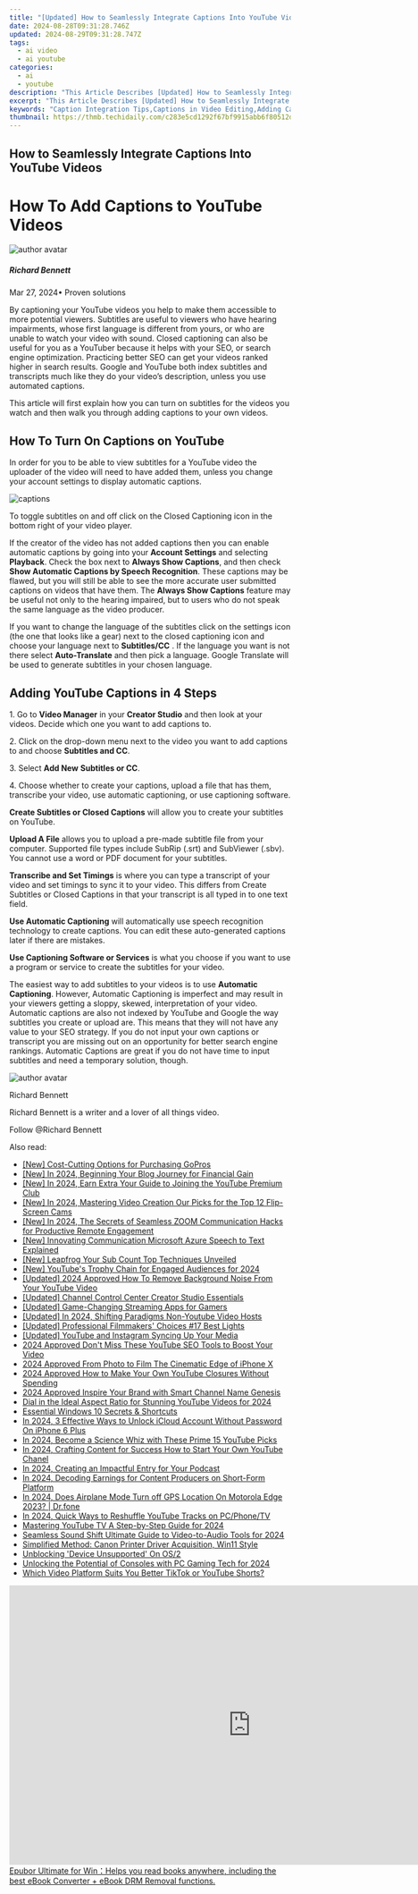 ```yaml
---
title: "[Updated] How to Seamlessly Integrate Captions Into YouTube Videos for 2024"
date: 2024-08-28T09:31:28.746Z
updated: 2024-08-29T09:31:28.747Z
tags:
  - ai video
  - ai youtube
categories:
  - ai
  - youtube
description: "This Article Describes [Updated] How to Seamlessly Integrate Captions Into YouTube Videos for 2024"
excerpt: "This Article Describes [Updated] How to Seamlessly Integrate Captions Into YouTube Videos for 2024"
keywords: "Caption Integration Tips,Captions in Video Editing,Adding Captions to YouTube,Seamless Caption Implementation,Enhancing Videos with Captions,Streamlining Video Caption Addition,Optimizing YouTube Captions"
thumbnail: https://thmb.techidaily.com/c283e5cd1292f67bf9915abb6f80512d4b71e72814dc3723834abc073685ea0d.jpg
---
```


## How to Seamlessly Integrate Captions Into YouTube Videos

# How To Add Captions to YouTube Videos

![author avatar](https://images.wondershare.com/filmora/article-images/richard-bennett.jpg)

##### Richard Bennett

 Mar 27, 2024• Proven solutions

By captioning your YouTube videos you help to make them accessible to more potential viewers. Subtitles are useful to viewers who have hearing impairments, whose first language is different from yours, or who are unable to watch your video with sound. Closed captioning can also be useful for you as a YouTuber because it helps with your SEO, or search engine optimization. Practicing better SEO can get your videos ranked higher in search results. Google and YouTube both index subtitles and transcripts much like they do your video’s description, unless you use automated captions.

This article will first explain how you can turn on subtitles for the videos you watch and then walk you through adding captions to your own videos.

## How To Turn On Captions on YouTube

In order for you to be able to view subtitles for a YouTube video the uploader of the video will need to have added them, unless you change your account settings to display automatic captions.

![captions](https://images.wondershare.com/filmora/article-images/captions-how-to-turn-on.JPG)

To toggle subtitles on and off click on the Closed Captioning icon in the bottom right of your video player.

If the creator of the video has not added captions then you can enable automatic captions by going into your **Account Settings** and selecting **Playback**. Check the box next to **Always Show Captions**, and then check   **Show Automatic Captions by Speech Recognition**. These captions may be flawed, but you will still be able to see the more accurate user submitted captions on videos that have them. The **Always Show Captions** feature may be useful not only to the hearing impaired, but to users who do not speak the same language as the video producer.

If you want to change the language of the subtitles click on the settings icon (the one that looks like a gear) next to the closed captioning icon and choose your language next to   **Subtitles/CC** . If the language you want is not there select **Auto-Translate**  and then pick a language. Google Translate will be used to generate subtitles in your chosen language.

## Adding YouTube Captions in 4 Steps

1\. Go to **Video Manager** in your **Creator Studio** and then look at your videos. Decide which one you want to add captions to.

2\. Click on the drop-down menu next to the video you want to add captions to and choose **Subtitles and CC**.

3\. Select **Add New** **Subtitles or CC**.

4\. Choose whether to create your captions, upload a file that has them, transcribe your video, use automatic captioning, or use captioning software.

**Create Subtitles or Closed Captions** will allow you to create your subtitles on YouTube.

**Upload A File** allows you to upload a pre-made subtitle file from your computer. Supported file types include SubRip (.srt) and SubViewer (.sbv). You cannot use a word or PDF document for your subtitles.

**Transcribe and Set Timings** is where you can type a transcript of your video and set timings to sync it to your video. This differs from Create Subtitles or Closed Captions in that your transcript is all typed in to one text field.

**Use Automatic Captioning** will automatically use speech recognition technology to create captions. You can edit these auto-generated captions later if there are mistakes.

**Use Captioning Software or Services** is what you choose if you want to use a program or service to create the subtitles for your video.

The easiest way to add subtitles to your videos is to use **Automatic Captioning**. However, Automatic Captioning is imperfect and may result in your viewers getting a sloppy, skewed, interpretation of your video. Automatic captions are also not indexed by YouTube and Google the way subtitles you create or upload are. This means that they will not have any value to your SEO strategy. If you do not input your own captions or transcript you are missing out on an opportunity for better search engine rankings. Automatic Captions are great if you do not have time to input subtitles and need a temporary solution, though.

![author avatar](https://images.wondershare.com/filmora/article-images/richard-bennett.jpg)

Richard Bennett

Richard Bennett is a writer and a lover of all things video.

Follow @Richard Bennett


<ins class="adsbygoogle"
     style="display:block"
     data-ad-format="autorelaxed"
     data-ad-client="ca-pub-7571918770474297"
     data-ad-slot="1223367746"></ins>



<ins class="adsbygoogle"
     style="display:block"
     data-ad-client="ca-pub-7571918770474297"
     data-ad-slot="8358498916"
     data-ad-format="auto"
     data-full-width-responsive="true"></ins>

<span class="atpl-alsoreadstyle">Also read:</span>
<div><ul>
<li><a href="https://extra-tips.techidaily.com/new-cost-cutting-options-for-purchasing-gopros/"><u>[New] Cost-Cutting Options for Purchasing GoPros</u></a></li>
<li><a href="https://youtube-tips.techidaily.com/n-2024-beginning-your-blog-journey-for-financial-gain/"><u>[New] In 2024, Beginning Your Blog Journey for Financial Gain</u></a></li>
<li><a href="https://youtube-tips.techidaily.com/n-2024-earn-extra-your-guide-to-joining-the-youtube-premium-club/"><u>[New] In 2024, Earn Extra  Your Guide to Joining the YouTube Premium Club</u></a></li>
<li><a href="https://youtube-tips.techidaily.com/n-2024-mastering-video-creation-our-picks-for-the-top-12-flip-screen-cams/"><u>[New] In 2024, Mastering Video Creation  Our Picks for the Top 12 Flip-Screen Cams</u></a></li>
<li><a href="https://visual-screen-recording.techidaily.com/new-in-2024-the-secrets-of-seamless-zoom-communication-hacks-for-productive-remote-engagement/"><u>[New] In 2024, The Secrets of Seamless ZOOM Communication  Hacks for Productive Remote Engagement</u></a></li>
<li><a href="https://some-techniques.techidaily.com/new-innovating-communication-microsoft-azure-speech-to-text-explained/"><u>[New] Innovating Communication  Microsoft Azure Speech to Text Explained</u></a></li>
<li><a href="https://youtube-tips.techidaily.com/eapfrog-your-sub-count-top-techniques-unveiled/"><u>[New] Leapfrog Your Sub Count  Top Techniques Unveiled</u></a></li>
<li><a href="https://youtube-tips.techidaily.com/outubes-trophy-chain-for-engaged-audiences-for-2024/"><u>[New] YouTube's Trophy Chain for Engaged Audiences for 2024</u></a></li>
<li><a href="https://youtube-tips.techidaily.com/ed-2024-approved-how-to-remove-background-noise-from-your-youtube-video/"><u>[Updated] 2024 Approved  How To Remove Background Noise From Your YouTube Video</u></a></li>
<li><a href="https://youtube-tips.techidaily.com/ed-channel-control-center-creator-studio-essentials/"><u>[Updated] Channel Control Center  Creator Studio Essentials</u></a></li>
<li><a href="https://youtube-tips.techidaily.com/ed-game-changing-streaming-apps-for-gamers/"><u>[Updated] Game-Changing Streaming Apps for Gamers</u></a></li>
<li><a href="https://youtube-tips.techidaily.com/ed-in-2024-shifting-paradigms-non-youtube-video-hosts/"><u>[Updated] In 2024, Shifting Paradigms  Non-Youtube Video Hosts</u></a></li>
<li><a href="https://youtube-tips.techidaily.com/ed-professional-filmmakers-choices-17-best-lights/"><u>[Updated] Professional Filmmakers' Choices  #17 Best Lights</u></a></li>
<li><a href="https://youtube-tips.techidaily.com/ed-youtube-and-instagram-syncing-up-your-media/"><u>[Updated] YouTube and Instagram  Syncing Up Your Media</u></a></li>
<li><a href="https://youtube-tips.techidaily.com/approved-dont-miss-these-youtube-seo-tools-to-boost-your-video/"><u>2024 Approved  Don't Miss These YouTube SEO Tools to Boost Your Video</u></a></li>
<li><a href="https://fox-info.techidaily.com/2024-approved-from-photo-to-film-the-cinematic-edge-of-iphone-x/"><u>2024 Approved  From Photo to Film  The Cinematic Edge of iPhone X</u></a></li>
<li><a href="https://youtube-tips.techidaily.com/approved-how-to-make-your-own-youtube-closures-without-spending/"><u>2024 Approved  How to Make Your Own YouTube Closures Without Spending</u></a></li>
<li><a href="https://youtube-tips.techidaily.com/approved-inspire-your-brand-with-smart-channel-name-genesis/"><u>2024 Approved  Inspire Your Brand with Smart Channel Name Genesis</u></a></li>
<li><a href="https://youtube-tips.techidaily.com/in-the-ideal-aspect-ratio-for-stunning-youtube-videos-for-2024/"><u>Dial in the Ideal Aspect Ratio for Stunning YouTube Videos for 2024</u></a></li>
<li><a href="https://fox-boxes.techidaily.com/essential-windows-10-secrets-and-shortcuts/"><u>Essential Windows 10 Secrets & Shortcuts</u></a></li>
<li><a href="https://activate-lock.techidaily.com/in-2024-3-effective-ways-to-unlock-icloud-account-without-password-on-iphone-6-plus-by-drfone-ios/"><u>In 2024, 3 Effective Ways to Unlock iCloud Account Without Password On iPhone 6 Plus</u></a></li>
<li><a href="https://youtube-tips.techidaily.com/24-become-a-science-whiz-with-these-prime-15-youtube-picks/"><u>In 2024, Become a Science Whiz with These Prime 15 YouTube Picks</u></a></li>
<li><a href="https://youtube-tips.techidaily.com/24-crafting-content-for-success-how-to-start-your-own-youtube-chanel/"><u>In 2024, Crafting Content for Success  How to Start Your Own YouTube Chanel</u></a></li>
<li><a href="https://extra-lessons.techidaily.com/in-2024-creating-an-impactful-entry-for-your-podcast/"><u>In 2024, Creating an Impactful Entry for Your Podcast</u></a></li>
<li><a href="https://youtube-tips.techidaily.com/24-decoding-earnings-for-content-producers-on-short-form-platform/"><u>In 2024, Decoding Earnings for Content Producers on Short-Form Platform</u></a></li>
<li><a href="https://review-topics.techidaily.com/in-2024-does-airplane-mode-turn-off-gps-location-on-motorola-edge-2023-drfone-by-drfone-virtual-android/"><u>In 2024, Does Airplane Mode Turn off GPS Location On Motorola Edge 2023? | Dr.fone</u></a></li>
<li><a href="https://youtube-tips.techidaily.com/24-quick-ways-to-reshuffle-youtube-tracks-on-pcphonetv/"><u>In 2024, Quick Ways to Reshuffle YouTube Tracks on PC/Phone/TV</u></a></li>
<li><a href="https://youtube-tips.techidaily.com/ring-youtube-tv-a-step-by-step-guide-for-2024/"><u>Mastering YouTube TV  A Step-by-Step Guide for 2024</u></a></li>
<li><a href="https://youtube-tips.techidaily.com/ess-sound-shift-ultimate-guide-to-video-to-audio-tools-for-2024/"><u>Seamless Sound Shift  Ultimate Guide to Video-to-Audio Tools for 2024</u></a></li>
<li><a href="https://driver-install.techidaily.com/simplified-method-canon-printer-driver-acquisition-win11-style/"><u>Simplified Method: Canon Printer Driver Acquisition, Win11 Style</u></a></li>
<li><a href="https://driver-error.techidaily.com/unblocking-device-unsupported-on-os2/"><u>Unblocking 'Device Unsupported' On OS/2</u></a></li>
<li><a href="https://video-screen-grab.techidaily.com/unlocking-the-potential-of-consoles-with-pc-gaming-tech-for-2024/"><u>Unlocking the Potential of Consoles with PC Gaming Tech for 2024</u></a></li>
<li><a href="https://youtube-tips.techidaily.com/-video-platform-suits-you-better-tiktok-or-youtube-shorts/"><u>Which Video Platform Suits You Better  TikTok or YouTube Shorts?</u></a></li>
</ul></div>

<!-- affiliate ads begin -->
<a href="https://secure.2checkout.com/order/checkout.php?PRODS=4599951&QTY=1&AFFILIATE=108875&CART=1"><iframe width="864" height="500" src="https://www.youtube.com/embed/jVnfr5HudQw" title="The Latest and Easiest Solution to Remove Kindle DRM on Windows (without Degrading)" frameborder="0" allow="accelerometer; autoplay; clipboard-write; encrypted-media; gyroscope; picture-in-picture; web-share" referrerpolicy="strict-origin-when-cross-origin" allowfullscreen></iframe>
Epubor Ultimate for Win：Helps you read books anywhere, including the best eBook Converter + eBook DRM Removal functions.</a>
<!-- affiliate ads end -->